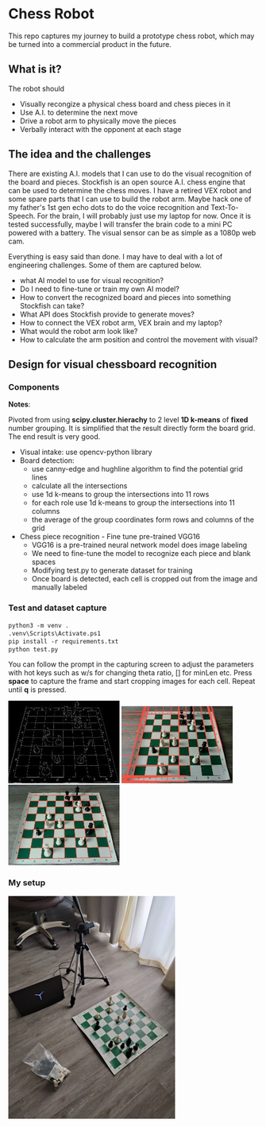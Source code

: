 # Chess Robot

This repo captures my journey to build a prototype chess robot, which may be
turned into a commercial product in the future.

## What is it?

The robot should

 * Visually recongize a physical chess board and chess pieces in it
 * Use A.I. to determine the next move
 * Drive a robot arm to physically move the pieces
 * Verbally interact with the opponent at each stage

## The idea and the challenges

There are existing A.I. models that I can use to do the visual recognition of
the board and pieces. Stockfish is an open source A.I. chess engine that can be
used to determine the chess moves. I have a retired VEX robot and some spare
parts that I can use to build the robot arm. Maybe hack one of my father's
1st gen echo dots to do the voice recognition and Text-To-Speech. For the
brain, I will probably just use my laptop for now. Once it is tested
successfully, maybe I will transfer the brain code to a mini PC powered with a
battery. The visual sensor can be as simple as a 1080p web cam.

Everything is easy said than done. I may have to deal with a lot of engineering
challenges. Some of them are captured below.

 * what AI model to use for visual recognition?
 * Do I need to fine-tune or train my own AI model?
 * How to convert the recognized board and pieces into something Stockfish can take?
 * What API does Stockfish provide to generate moves?
 * How to connect the VEX robot arm, VEX brain and my laptop?
 * What would the robot arm look like?
 * How to calculate the arm position and control the movement with visual? 

## Design for visual chessboard recognition

### Components

**Notes**:

Pivoted from using **scipy.cluster.hierachy** to 2 level **1D k-means** of
**fixed** number grouping. It is simplified that the result directly form the
board grid. The end result is very good.

 * Visual intake: use opencv-python library
 * Board detection:
   * use canny-edge and hughline algorithm to find the potential grid lines
   * calculate all the intersections
   * use 1d k-means to group the intersections into 11 rows
   * for each role use 1d k-means to group the intersections into 11 columns
   * the average of the group coordinates form rows and columns of the grid
 * Chess piece recognition - Fine tune pre-trained VGG16
   * VGG16 is a pre-trained neural network model does image labeling
   * We need to fine-tune the model to recognize each piece and blank spaces
   * Modifying test.py to generate dataset for training
   * Once board is detected, each cell is cropped out from the image and manually labeled

### Test and dataset capture

```
python3 -m venv .
.venv\Scripts\Activate.ps1
pip install -r requirements.txt
python test.py
```
You can follow the prompt in the capturing screen to adjust the parameters with
hot keys such as w/s for changing theta ratio, [] for minLen etc. Press
**space** to capture the frame and start cropping images for each cell. Repeat
until **q** is pressed.

![Canny Edge Sample][2] ![hugh_line][3] ![K-Means Gird][4]

### My setup
![My setup][1]

[1]: images/my_setup.jpg "My Setup"
[2]: images/sample_canny_edge.jpg
[3]: images/hough_line.jpg
[4]: images/k-mean-grid.jpg
